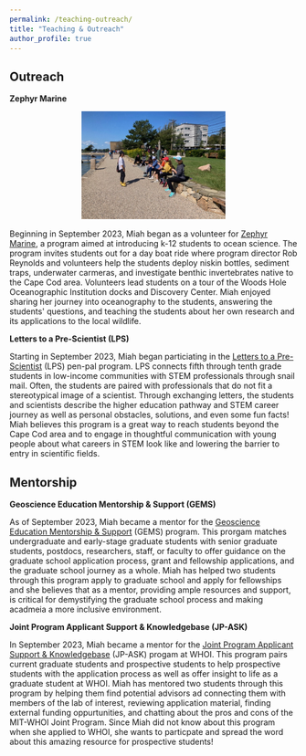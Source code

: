 ```yaml
---
permalink: /teaching-outreach/
title: "Teaching & Outreach"
author_profile: true
---
```

Outreach
----------
**Zephyr Marine**

<center><p align="center" style="max-width:50%;"><img src="../images/Miah 1.jpeg" /></p></center>

Beginning in September 2023, Miah began as a volunteer for [Zephyr Marine](https://zephyrmarine.com/), a program aimed at introducing k-12 students to ocean science. The program invites students out for a day boat ride where program director Rob Reynolds and volunteers help the students deploy niskin bottles, sediment traps, underwater carmeras, and investigate benthic invertebrates native to the Cape Cod area. Volunteers lead students on a tour of the Woods Hole Oceanographic Institution docks and Discovery Center. Miah enjoyed sharing her journey into oceanography to the students, answering the students' questions, and teaching the students about her own research and its applications to the local wildlife.

**Letters to a Pre-Scientist (LPS)**

Starting in September 2023, Miah began particiating in the [Letters to a Pre-Scientist](https://prescientist.org/) (LPS) pen-pal program. LPS connects fifth through tenth grade students in low-income communities with STEM professionals through snail mail. Often, the students are paired with professionals that do not fit a stereotypical image of a scientist. Through exchanging letters, the students and scientists describe the higher education pathway and STEM career journey as well as personal obstacles, solutions, and even some fun facts! Miah believes this program is a great way to reach students beyond the Cape Cod area and to engage in thoughtful communication with young people about what careers in STEM look like and lowering the barrier to entry in scientific fields. 

Mentorship
----------

**Geoscience Education Mentorship & Support (GEMS)**

As of September 2023, Miah became a mentor for the [Geoscience Education Mentorship & Support](https://gems-program.org/) (GEMS) program. This prorgam matches undergraduate and early-stage graduate students with senior graduate students, postdocs, researchers, staff, or faculty to offer guidance on the graduate school application process, grant and fellowship applications, and the graduate school journey as a whole. Miah has helped two students through this program apply to graduate school and apply for fellowships and she believes that as a mentor, providing ample resources and support, is critical for demystifying the graduate school process and making acadmeia a more inclusive environment.

**Joint Program Applicant Support & Knowledgebase (JP-ASK)**

In September 2023, Miah became a mentor for the [Joint Program Applicant Support & Knowledgebase](https://mit.whoi.edu/admissions/apply/jp-applicant-support-knowledgebase-jp-ask/) (JP-ASK) progam at WHOI. This program pairs current graduate students and prospective students to help prospective students with the application process as well as offer insight to life as a graduate student at WHOI. Miah has mentored two students through this program by helping them find potential advisors ad connecting them with members of the lab of interest, reviewing application material, finding external funding oppurtunities, and chatting about the pros and cons of the MIT-WHOI Joint Program. Since Miah did not know about this program when she applied to WHOI, she wants to particpate and spread the word about this amazing resource for prospective students!
